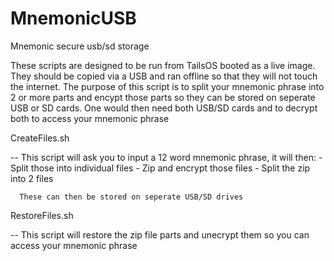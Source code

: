 # MnemonicUSB
Mnemonic secure usb/sd storage

These scripts are designed to be run from TailsOS booted as a live image. They should be copied via a USB and ran offline so that they will not touch the internet. The purpose of this script is to split your mnemonic phrase into 2 or more parts and encypt those parts so they can be stored on seperate USB or SD cards. One would then need both USB/SD cards and to decrypt both to access your mnemonic phrase

CreateFiles.sh

-- This script will ask you to input a 12 word mnemonic phrase, it will then:
      - Split those into individual files
      - Zip and encrypt those files
      - Split the zip into 2 files
      
      
      These can then be stored on seperate USB/SD drives
      
RestoreFiles.sh

-- This script will restore the zip file parts and unecrypt them so you can access your mnemonic phrase
     
